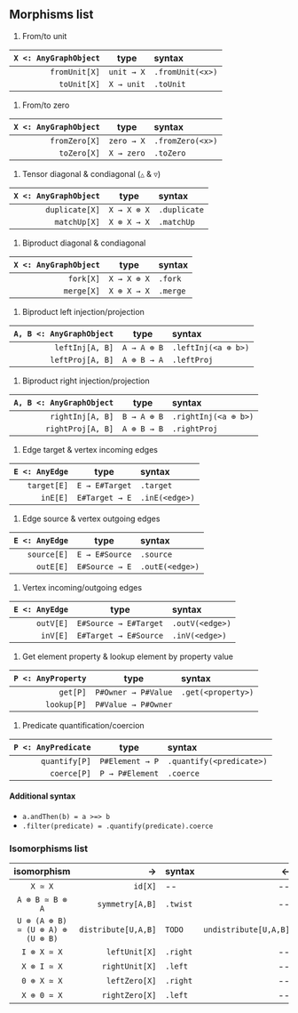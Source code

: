 ## Morphisms list


1. From/to unit

| `X <: AnyGraphObject` |    type    | syntax           |
|----------------------:|:----------:|:-----------------|
|         `fromUnit[X]` | `unit → X` | `.fromUnit(<x>)` |
|           `toUnit[X]` | `X → unit` | `.toUnit`        |


1. From/to zero

| `X <: AnyGraphObject` |    type    | syntax           |
|----------------------:|:----------:|:-----------------|
|         `fromZero[X]` | `zero → X` | `.fromZero(<x>)` |
|           `toZero[X]` | `X → zero` | `.toZero`        |


1. Tensor diagonal & condiagonal (`△` & `▽`)

| `X <: AnyGraphObject` |    type     | syntax       |
|----------------------:|:-----------:|:-------------|
|        `duplicate[X]` | `X → X ⊗ X` | `.duplicate` |
|          `matchUp[X]` | `X ⊗ X → X` | `.matchUp`   |


1. Biproduct diagonal & condiagonal

| `X <: AnyGraphObject` |    type     | syntax   |
|----------------------:|:-----------:|:---------|
|             `fork[X]` | `X → X ⊕ X` | `.fork`  |
|            `merge[X]` | `X ⊕ X → X` | `.merge` |


1. Biproduct left injection/projection

| `A, B <: AnyGraphObject` |    type     | syntax              |
|-------------------------:|:-----------:|:--------------------|
|          `leftInj[A, B]` | `A → A ⊕ B` | `.leftInj(<a ⊕ b>)` |
|         `leftProj[A, B]` | `A ⊕ B → A` | `.leftProj`         |


1. Biproduct right injection/projection

| `A, B <: AnyGraphObject` |    type     | syntax               |
|-------------------------:|:-----------:|:---------------------|
|         `rightInj[A, B]` | `B → A ⊕ B` | `.rightInj(<a ⊕ b>)` |
|        `rightProj[A, B]` | `A ⊕ B → B` | `.rightProj`         |


1. Edge target & vertex incoming edges

| `E <: AnyEdge` |      type      | syntax         |
|---------------:|:--------------:|:---------------|
|    `target[E]` | `E → E#Target` | `.target`      |
|       `inE[E]` | `E#Target → E` | `.inE(<edge>)` |


1. Edge source & vertex outgoing edges

| `E <: AnyEdge` |      type      | syntax          |
|---------------:|:--------------:|:----------------|
|    `source[E]` | `E → E#Source` | `.source`       |
|      `outE[E]` | `E#Source → E` | `.outE(<edge>)` |


1. Vertex incoming/outgoing edges

| `E <: AnyEdge` |         type          | syntax          |
|---------------:|:---------------------:|:----------------|
|      `outV[E]` | `E#Source → E#Target` | `.outV(<edge>)` |
|       `inV[E]` | `E#Target → E#Source` | `.inV(<edge>)`  |


1. Get element property & lookup element by property value

| `P <: AnyProperty` |        type         | syntax             |
|-------------------:|:-------------------:|:-------------------|
|           `get[P]` | `P#Owner → P#Value` | `.get(<property>)` |
|        `lookup[P]` | `P#Value → P#Owner` |                    |


1. Predicate quantification/coercion

| `P <: AnyPredicate` |      type       | syntax                   |
|--------------------:|:---------------:|:-------------------------|
|       `quantify[P]` | `P#Element → P` | `.quantify(<predicate>)` |
|         `coerce[P]` | `P → P#Element` | `.coerce`                |


#### Additional syntax

- `a.andThen(b) = a >=> b`
- `.filter(predicate) = .quantify(predicate).coerce`



### Isomorphisms list


|            isomorphism            |                   → | syntax   |                     ← | syntax         |
|:---------------------------------:|--------------------:|:---------|----------------------:|:---------------|
|              `X ≃ X`              |             `id[X]` | --       |                    -- |                |
|          `A ⊗ B ≃ B ⊗ A`          |     `symmetry[A,B]` | `.twist` |                    -- |                |
| `U ⊗ (A ⊕ B) ≃ (U ⊗ A) ⊕ (U ⊗ B)` | `distribute[U,A,B]` | `TODO`   | `undistribute[U,A,B]` | `TODO`         |
|            `I ⊗ X ≃ X`            |       `leftUnit[X]` | `.right` |                    -- | `.leftCounit`  |
|            `X ⊗ I ≃ X`            |      `rightUnit[X]` | `.left`  |                    -- | `.rightCounit` |
|            `0 ⊕ X ≃ X`            |       `leftZero[X]` | `.right` |                    -- | `.leftCozero`  |
|            `X ⊕ 0 ≃ X`            |      `rightZero[X]` | `.left`  |                    -- | `.rightCozero` |
